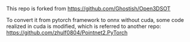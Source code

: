 This repo is forked from https://github.com/Ghostish/Open3DSOT

To convert it from pytorch framework to onnx without cuda, some code realized in cuda is modified, which is referred to another repo: https://github.com/zhulf0804/Pointnet2.PyTorch
